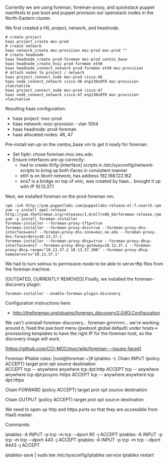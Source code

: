 Currently we are using foreman, foreman-proxy, and quickstack puppet manifests to pxe boot and puppet provision our openstack nodes in the North-Eastern cluster.

We first created a HIL project, network, and headnode.

```
# create project
haas project_create moc-prod
# create network
haas network_create moc-provision moc-prod moc-prod ""
# create headnode
haas headnode_create prod-foreman moc-prod centos_base
haas headnode_create_hnic prod-foreman eth0
haas headnode_connect_network prod-foreman eth0 moc-provision
# attach nodes to project / network
haas project_connect_node moc-prod cisco-46
haas node_connect_network cisco-46 enp130s0f0 moc-provision vlan/native
haas project_connect_node moc-prod cisco-47
haas node_connect_network cisco-47 enp130s0f0 moc-provision vlan/native
```
Resulting haas configuration:

* haas project: moc-prod
* haas network: moc-provision - vlan 1004
* haas headnode: prod-foreman
* haas allocated nodes: 46, 47

Pre-install set-up on the centos_base vm to get it ready for foreman:
* Set fqdn: chose foreman.moc.neu.edu
* Ensure interfaces are up correctly:
  - had to create ifcfg-[interface] scripts in /etc/sysconfig/network-scripts to bring up both ifaces in consistent manner
  - eth1 is on libvirt network, has address 192.168.122.162
  - ens7 is a bridge on top of vnic, was created by haas... brought it up with IP 10.13.37.1

Next, we installed foreman on the prod-foreman vm:
```
rpm -ivh http://yum.puppetlabs.com/puppetlabs-release-el-7.noarch.rpm
yum -y install epel-release http://yum.theforeman.org/releases/1.8/el7/x86_64/foreman-release.rpm
yum -y install foreman-installer
foreman-installer --foreman-proxy-tftp=true
foreman-installer --foreman-proxy-dns=true --foreman-proxy-dns-interface=ens7 --foreman-proxy-dns-zone=moc.ne.edu --foreman-proxy-dns-forwarders=10.13.37.1
foreman-installer --foreman-proxy-dhcp=true --foreman-proxy-dhcp-interface=ens7 --foreman-proxy-dhcp-gateway=10.13.37.1 --foreman-proxy-dhcp-range="10.13.37.2 10.13.37.200" --foreman-proxy-dhcp-nameservers="10.13.37.1"
```

We had to turn selinux to permissive mode to be able to serve tftp files from the foreman machine.


[OUTDATED, CURRENTLY REMOVED] Finally, we installed the foreman-discovery plugin:
```
foreman-installer --enable-foreman-plugin-discovery
```

Configuration instructions here:
* http://theforeman.org/plugins/foreman_discovery/2.0/#3.Configuration

We can't uninstall foreman-discovery... foreman grrrrrrrrr... we're working around it, fixed the pxe boot menu (pxeboot global default) under hosts-> provisioning templates to have the right IP for the foreman host, so the discovery image will work.


[https://github.com/CCI-MOC/moc/wiki/foreman---issues-faced]

Foreman IPtable rules:
[root@foreman ~]# iptables -L
Chain INPUT (policy ACCEPT)
target     prot opt source               destination         
ACCEPT     tcp  --  anywhere             anywhere             tcp dpt:http
ACCEPT     tcp  --  anywhere             anywhere             tcp dpt:pcsync-https
ACCEPT     tcp  --  anywhere             anywhere             tcp dpt:https

Chain FORWARD (policy ACCEPT)
target     prot opt source               destination         

Chain OUTPUT (policy ACCEPT)
target     prot opt source               destination         

We need to open up http and https ports so that they are accessible from HaaS master.

Commands:

iptables -A INPUT -p tcp -m tcp --dport 80 -j ACCEPT
iptables -A INPUT -p tcp -m tcp --dport 443 -j ACCEPT
iptables -A INPUT -p tcp -m tcp --dport 8443 -j ACCEPT

iptables-save | sudo tee /etc/sysconfig/iptables
service iptables restart